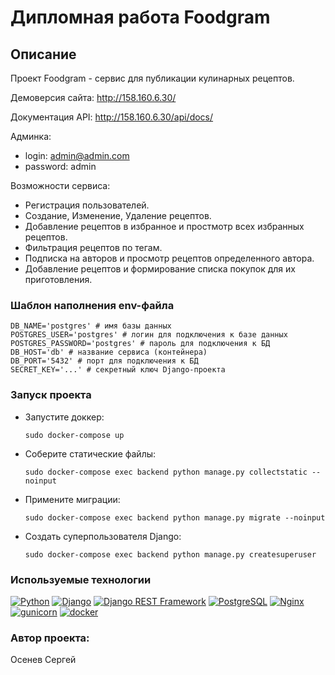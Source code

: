 # Дипломная работа Foodgram

## Описание

Проект Foodgram - сервис для публикации кулинарных рецептов. 

Демоверсия сайта: http://158.160.6.30/

Документация API: http://158.160.6.30/api/docs/

Админка: 
- login: admin@admin.com
- password: admin

Возможности сервиса:

- Регистрация пользователей.
- Создание, Изменение, Удаление рецептов.
- Добавление рецептов в избранное и простмотр всех избранных рецептов.
- Фильтрация рецептов по тегам.
- Подписка на авторов и просмотр рецептов определенного автора.
- Добавление рецептов и формирование списка покупок для их приготовления.

### Шаблон наполнения env-файла
```
DB_NAME='postgres' # имя базы данных
POSTGRES_USER='postgres' # логин для подключения к базе данных
POSTGRES_PASSWORD='postgres' # пароль для подключения к БД
DB_HOST='db' # название сервиса (контейнера)
DB_PORT='5432' # порт для подключения к БД
SECRET_KEY='...' # секретный ключ Django-проекта
```

### Запуск проекта
 - Запустите доккер:
   ```
   sudo docker-compose up
   ```
- Соберите статические файлы:
   ```
  sudo docker-compose exec backend python manage.py collectstatic --noinput
   ```
- Примените миграции:
  ```
  sudo docker-compose exec backend python manage.py migrate --noinput
  ```
- Создать суперпользователя Django:
  ```
  sudo docker-compose exec backend python manage.py createsuperuser
  ```


### Используемые технологии
[![Python](https://img.shields.io/badge/-Python-464646?style=flat-square&logo=Python)](https://www.python.org/)
[![Django](https://img.shields.io/badge/-Django-464646?style=flat-square&logo=Django)](https://www.djangoproject.com/)
[![Django REST Framework](https://img.shields.io/badge/-Django%20REST%20Framework-464646?style=flat-square&logo=Django%20REST%20Framework)](https://www.django-rest-framework.org/)
[![PostgreSQL](https://img.shields.io/badge/-PostgreSQL-464646?style=flat-square&logo=PostgreSQL)](https://www.postgresql.org/)
[![Nginx](https://img.shields.io/badge/-NGINX-464646?style=flat-square&logo=NGINX)](https://nginx.org/ru/)
[![gunicorn](https://img.shields.io/badge/-gunicorn-464646?style=flat-square&logo=gunicorn)](https://gunicorn.org/)
[![docker](https://img.shields.io/badge/-Docker-464646?style=flat-square&logo=docker)](https://www.docker.com/)

[//]: # ([![GitHub%20Actions]&#40;https://img.shields.io/badge/-GitHub%20Actions-464646?style=flat-square&logo=GitHub%20actions&#41;]&#40;https://github.com/features/actions&#41;)

[//]: # ([![Yandex.Cloud]&#40;https://img.shields.io/badge/-Yandex.Cloud-464646?style=flat-square&logo=Yandex.Cloud&#41;]&#40;https://cloud.yandex.ru/&#41;)

### Автор проекта:
Осенев Сергей